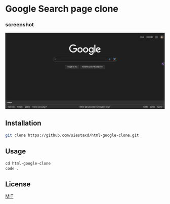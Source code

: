 # Google Search page clone

### screenshot
<img src="assets/img/Screenshot.png" width="600">

## Installation

```bash
git clone https://github.com/siestaxd/html-google-clone.git
```

## Usage

```linux
cd html-google-clone
code .
```

## License

[MIT](https://choosealicense.com/licenses/mit/)
